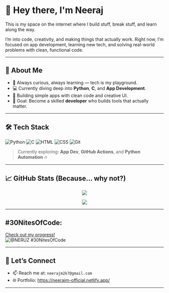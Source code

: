 # 👋 Hey there, I'm Neeraj

This is my space on the internet where I build stuff, break stuff, and learn along the way.

I’m into code, creativity, and making things that actually work. Right now, I’m focused on app development, learning new tech, and solving real-world problems with clean, functional code.

---

## 🚀 About Me
- 🧠 Always curious, always learning — tech is my playground.
- 💻 Currently diving deep into **Python**, **C**, and **App Development**.
- 📱 Building simple apps with clean code and creative UI.
- 🎯 Goal: Become a skilled **developer** who builds tools that actually matter.

---

## 🛠️ Tech Stack
![Python](https://img.shields.io/badge/Python-3776AB?style=for-the-badge&logo=python&logoColor=white)
![C](https://img.shields.io/badge/C-00599C?style=for-the-badge&logo=c&logoColor=white)
![HTML](https://img.shields.io/badge/HTML5-E34F26?style=for-the-badge&logo=html5&logoColor=white)
![CSS](https://img.shields.io/badge/CSS3-1572B6?style=for-the-badge&logo=css3&logoColor=white)
![Git](https://img.shields.io/badge/Git-F05032?style=for-the-badge&logo=git&logoColor=white)

> Currently exploring: **App Dev**, **GitHub Actions**, and **Python Automation** 🔥

---

## 📈 GitHub Stats (Because... why not?)
<p align="center">
  <img src="https://github-readme-stats.vercel.app/api?username=NERUZ-XOD&show_icons=true&theme=radical" />
</p>
<p align="center">
  <img src="https://github-readme-stats.vercel.app/api/top-langs/?username=NERUZ-XOD&layout=compact&theme=dark&count_private=true" />
</p>

---

## #30NitesOfCode:
  [Check out my progress!](https://www.codedex.io/@NERUZ/30-nites-of-code)  
  ![@NERUZ #30NitesOfCode](https://www.codedex.io/api/petStatus?user=NERUZ)

---

## 🤝 Let’s Connect
- 📫 Reach me at: `neerajm2k7@gmail.com`
- 🌐 Portfolio: https://neerajm-official.netlify.app/

---
